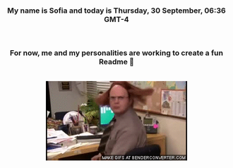 


<div align="center">
<h3 >My name is Sofia and today is Thursday, 30 September, 06:36 GMT-4</h3><br>
<h3 >For now, me and my personalities are working to create a fun Readme 👋
</h3><br>
<img src='img/dwight.gif' alt='working...'/>
</div>
